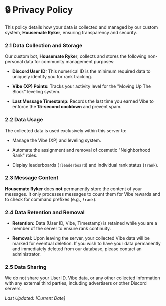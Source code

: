 # 🔒 Privacy Policy

This policy details how your data is collected and managed by our custom system, **Housemate Ryker**, ensuring transparency and security.

### 2.1 Data Collection and Storage

Our custom bot, **Housemate Ryker**, collects and stores the following non-personal data for community management purposes:

* **Discord User ID:** This numerical ID is the minimum required data to uniquely identify you for rank tracking.

* **Vibe (XP) Points:** Tracks your activity level for the "Moving Up The Block" leveling system.

* **Last Message Timestamp:** Records the last time you earned Vibe to enforce the **15-second cooldown** and prevent spam.

### 2.2 Data Usage

The collected data is used exclusively within this server to:

* Manage the Vibe (XP) and leveling system.

* Automate the assignment and removal of cosmetic "Neighborhood Rank" roles.

* Display leaderboards (`!leaderboard`) and individual rank status (`!rank`).

### 2.3 Message Content

**Housemate Ryker** does **not** permanently store the content of your messages. It only processes messages to count them for Vibe rewards and to check for command prefixes (e.g., `!rank`).

### 2.4 Data Retention and Removal

* **Retention:** Data (User ID, Vibe, Timestamp) is retained while you are a member of the server to ensure rank continuity.

* **Removal:** Upon leaving the server, your collected Vibe data will be marked for eventual deletion. If you wish to have your data permanently and immediately deleted from our database, please contact an administrator.

### 2.5 Data Sharing

We do not share your User ID, Vibe data, or any other collected information with any external third parties, including advertisers or other Discord servers.

*Last Updated: [Current Date]*
